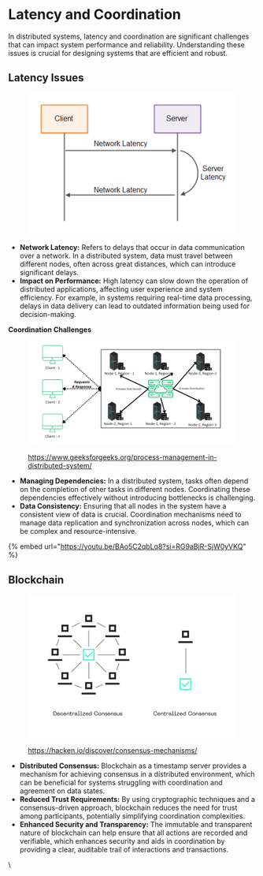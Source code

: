# Latency and Coordination

In distributed systems, latency and coordination are significant challenges that can impact system performance and reliability. Understanding these issues is crucial for designing systems that are efficient and robust.

## **Latency Issues**

<figure><img src="../../../.gitbook/assets/image (87).png" alt=""><figcaption></figcaption></figure>

* **Network Latency:** Refers to delays that occur in data communication over a network. In a distributed system, data must travel between different nodes, often across great distances, which can introduce significant delays.
* **Impact on Performance:** High latency can slow down the operation of distributed applications, affecting user experience and system efficiency. For example, in systems requiring real-time data processing, delays in data delivery can lead to outdated information being used for decision-making.

**Coordination Challenges**

<figure><img src="../../../.gitbook/assets/image (94).png" alt=""><figcaption><p><a href="https://www.geeksforgeeks.org/process-management-in-distributed-system/">https://www.geeksforgeeks.org/process-management-in-distributed-system/</a></p></figcaption></figure>

* **Managing Dependencies:** In a distributed system, tasks often depend on the completion of other tasks in different nodes. Coordinating these dependencies effectively without introducing bottlenecks is challenging.
* **Data Consistency:** Ensuring that all nodes in the system have a consistent view of data is crucial. Coordination mechanisms need to manage data replication and synchronization across nodes, which can be complex and resource-intensive.

{% embed url="https://youtu.be/BAo5C2qbLq8?si=RG9aBjR-SjW0yVKQ" %}

## **Blockchain**

<figure><img src="../../../.gitbook/assets/image (95).png" alt=""><figcaption><p><a href="https://hacken.io/discover/consensus-mechanisms/">https://hacken.io/discover/consensus-mechanisms/</a></p></figcaption></figure>

* **Distributed Consensus:** Blockchain as a timestamp server provides a mechanism for achieving consensus in a distributed environment, which can be beneficial for systems struggling with coordination and agreement on data states.
* **Reduced Trust Requirements:** By using cryptographic techniques and a consensus-driven approach, blockchain reduces the need for trust among participants, potentially simplifying coordination complexities.
* **Enhanced Security and Transparency:** The immutable and transparent nature of blockchain can help ensure that all actions are recorded and verifiable, which enhances security and aids in coordination by providing a clear, auditable trail of interactions and transactions.

\

